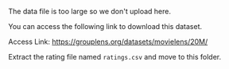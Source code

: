 The data file is too large so we don't upload here.

You can access the following link to download this dataset.

Access Link: https://grouplens.org/datasets/movielens/20M/

Extract the rating file named `ratings.csv` and move to this folder.